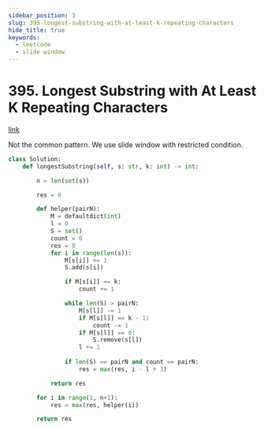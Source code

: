 ```yaml
---
sidebar_position: 3
slug: 395-longest-substring-with-at-least-k-repeating-characters
hide_title: true
keywords:
  - leetcode
  - slide window
---
```


# 395. Longest Substring with At Least K Repeating Characters

[link](https://leetcode.com/problems/longest-substring-with-at-least-k-repeating-characters/description/)

Not the common pattern. We use slide window with restricted condition.

```python
class Solution:
    def longestSubstring(self, s: str, k: int) -> int:

        n = len(set(s))

        res = 0

        def helper(pairN):
            M = defaultdict(int)
            l = 0
            S = set()
            count = 0
            res = 0
            for i in range(len(s)):
                M[s[i]] += 1
                S.add(s[i])

                if M[s[i]] == k:
                    count += 1

                while len(S) > pairN:
                    M[s[l]] -= 1
                    if M[s[l]] == k - 1:
                        count -= 1
                    if M[s[l]] == 0:
                        S.remove(s[l])
                    l += 1
            
                if len(S) == pairN and count == pairN:
                    res = max(res, i - l + 1)

            return res

        for i in range(1, n+1):
            res = max(res, helper(i))

        return res

```
